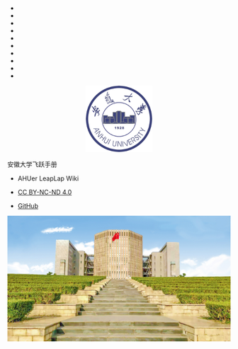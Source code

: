 * ⠀
* ⠀
* ⠀
* ⠀⠀
* ⠀
* ⠀
* ⠀
* ⠀
* ⠀⠀
* ⠀

<p align="center">
  <a href="https://github.com/AHUer-LeapLap/Impart-Inherit">
    <img alt="AHU" src="_media/ahu.jpg" height="150">
  </a>
</p>

<middle>安徽大学飞跃手册</middle>

- AHUer LeapLap Wiki

- [CC BY-NC-ND 4.0](https://creativecommons.org/licenses/by-nc-nd/4.0/deed.zh)

- [GitHub](https://github.com/AHUer-LeapLap/Impart-Inherit)

![封面图](_media/八角楼之阶.jpg)


